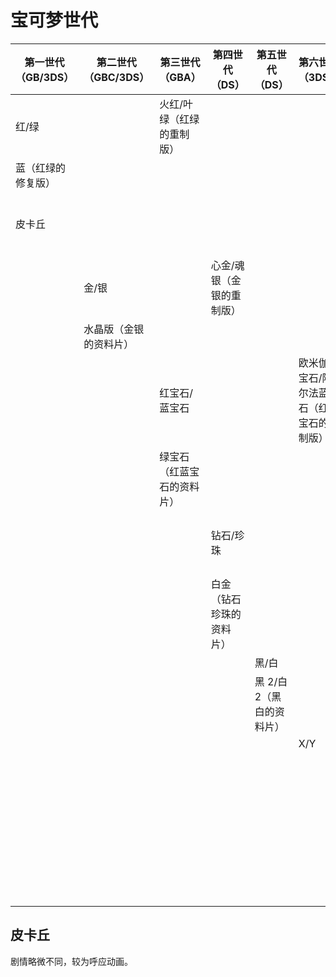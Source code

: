 # 宝可梦世代

| 第一世代（GB/3DS） | 第二世代（GBC/3DS）    | 第三世代（GBA）            | 第四世代（DS）            | 第五世代（DS）            | 第六世代（3DS）                               | 第七世代（3DS/switch）                          | 第八世代（switch）                    | 第九世代（switch） |
| ------------------ | ---------------------- | -------------------------- | ------------------------- | ------------------------- | --------------------------------------------- | ----------------------------------------------- | ------------------------------------- | ------------------ |
| 红/绿              |                        | 火红/叶绿（红绿的重制版）  |                           |                           |                                               |                                                 |                                       |                    |
| 蓝（红绿的修复版） |                        |                            |                           |                           |                                               |                                                 |                                       |                    |
| 皮卡丘             |                        |                            |                           |                           |                                               | let's go 皮卡丘/let's go 伊布（皮卡丘的重制版） |                                       |                    |
|                    | 金/银                  |                            | 心金/魂银（金银的重制版） |                           |                                               |                                                 |                                       |                    |
|                    | 水晶版（金银的资料片） |                            |                           |                           |                                               |                                                 |                                       |                    |
|                    |                        | 红宝石/蓝宝石              |                           |                           | 欧米伽红宝石/阿尔法蓝宝石（红蓝宝石的重制版） |                                                 |                                       |                    |
|                    |                        | 绿宝石（红蓝宝石的资料片） |                           |                           |                                               |                                                 |                                       |                    |
|                    |                        |                            | 钻石/珍珠                 |                           |                                               |                                                 | 精灿钻石/明亮珍珠（钻石珍珠的重制版） |                    |
|                    |                        |                            | 白金（钻石珍珠的资料片）  |                           |                                               |                                                 |                                       |                    |
|                    |                        |                            |                           | 黑/白                     |                                               |                                                 |                                       |                    |
|                    |                        |                            |                           | 黑 2/白 2（黑白的资料片） |                                               |                                                 |                                       |                    |
|                    |                        |                            |                           |                           | X/Y                                           |                                                 |                                       |                    |
|                    |                        |                            |                           |                           |                                               | 太阳/月亮                                       |                                       |                    |
|                    |                        |                            |                           |                           |                                               | 究极之日/究极之月（太阳月亮的资料片）           |                                       |                    |
|                    |                        |                            |                           |                           |                                               |                                                 | 剑/盾                                 |                    |
|                    |                        |                            |                           |                           |                                               |                                                 | 传说：阿尔宙斯（动作扮演）            |                    |
|                    |                        |                            |                           |                           |                                               |                                                 |                                       | 朱/紫              |

## 皮卡丘

剧情略微不同，较为呼应动画。
